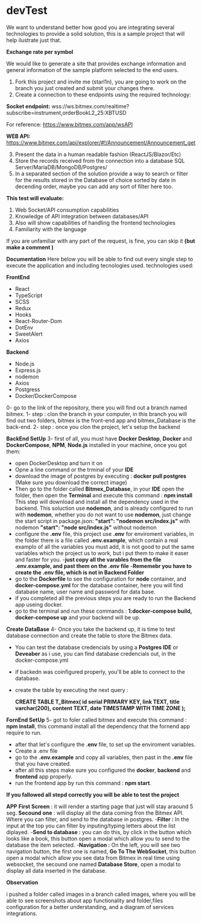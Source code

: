 # devTest
We want to understand better how good you are integrating several technologies to provide a solid solution, this is a sample project that will help ilustrate just that.

**Exchange rate per symbol**

We would like to generate a site that provides exchange information and general information of the sample platform selected to the end users.

1. Fork this project and invite me (starl1n), you are going to work on the branch you just created and submit your changes there.
2. Create a connection to these endpoints using the required technology:

**Socket endpoint:** 
wss://ws.bitmex.com/realtime?subscribe=instrument,orderBookL2_25:XBTUSD

For reference: https://www.bitmex.com/app/wsAPI

**WEB API:**
https://www.bitmex.com/api/explorer/#!/Announcement/Announcement_get

3. Present the data in a human readable fashion (ReactJS/Blazor/Etc)
4. Store the records received from the connection into a database SQL Server/MariaDB/MongoDB/Postgres/
5. In a separated section of the solution provide a way to search or filter for the results stored in the Database of choice sorted by date in decending order, maybe you can add any sort of filter here too.


**This test will evaluate:**
1. Web Socket/API consumption capabilities
2. Knowledge of API integration between databases/API
3. Also will show capabilities of handling the frontend technologies
4. Familiarity with the language


If you are unfamiliar with any part of the request, is fine, you can skip it **(but make a comment )**











**Documentation**
Here below you will be able to find out every single step to execute the application and including tecnologies used.
technologies used:


**FrontEnd**
- React
- TypeScript
- SCSS
- Redux
- Hooks
- React-Router-Dom
- DotEnv
- SweetAlert
- Axios

**Backend**
- Node.js
- Express.js
- nodemon
- Axios
- Postgress
- Docker/DockerCompose

0- go to the link of the repository, there you will find out a branch named bitmex.
1- step : clon the branch in your computer, in this branch you will find out two folders, bitmex is the front-end app and bitmex_Database is the back-end.
2- step : once you clon the project, let's setup the backend

**BackEnd SetUp**
3- first of all, you must have **Docker Desktop**, **Docker** and **DockerCompose**, **NPM**, **Node.js** installed in your machine,  once you got them:
  - open DockerDesktop and turn it on
  - Opne a line command or the trminal of your **IDE** 
  - download the image of postgres by executing : **docker pull postgres** (Make sure you download the correct image)
  - Then go to the folder called **Bitmex_Database**, in your **IDE** open the folder, then open the **Terminal** and execute this command : **npm install**
      This step will download and install all the dependency used in the backend.
      This soluction use **nodemon**, and is already configured to run with **nodemon**, whether you do not want to use **nodemon**, just change the start script in package.json:
      **"start": "nodemon src/index.js"**  with nodemon
      **"start": "node src/index.js"**   without nodemon
  - configure the **.env** file, this project use **.env** for enviroment variables, in the folder there is a file called **.env.example**, which contain a real examplo
    of all the variables you must add, it is not good to put the same variables which the project us to work, but i put them to make it easer and faster for you.
  -**just copy all the varables from the file .env.example, and past them on the .env file**
  -**Rememebr you have to create the .env file, which is not in Backend Folder**
  - go to the **Dockerfile** to see the configuration for **node** container, and **docker-compose.yml** for the database container, here you will find database name, user name and            password for data base.
  - if you completed all the previous steps you are ready to run the Backend app useing docker.
  - go to the terminal and run these commands : **1:docker-compose build, docker-compose up** and your backend will be up.

**Create DataBase**
4- Once you take the backend up, it is time to test database connection and create the table to store the Bitmex data.
  - You can test the database credencials by using a **Postgres IDE** or **Deveaber** as i use, you can find database credencials out, in the docker-compose.yml
  - if backedn was coinfigured properly, you'll be able to connect to the database.
  - create the table by executing the next query :
    
    **CREATE TABLE T_Bitmex(
      	id serial PRIMARY KEY,
      	link TEXT,
      	title varchar(200),
      	content TEXT,
      	date TIMESTAMP WITH TIME ZONE
    );**


**FornEnd SetUp**
5- got to foler called bitmex and execute this command : **npm install**, this command install all the dependency that the fornend app require to run.
  - after that let's configure the **.env** file, to set up the enviroment variables.
  - Create a .env file 
  - go to the **.env.example** and copy all variables, then past in the **.env** file that you have created.
  - after all this steps make sure you configured the **docker**, **backend** and **frontend** app properly.
  - run the frontend app by run this command : **npm start**.

**If you fallowed all stepd correctly you will be able to test the project**




**APP**
**First Screen** : it will render a starting page that just will stay araound 5 seg.
**Secound one** : will display all the data coming fron the Bitmex API.
  Where you can filter, and send to the database in postgres.
  -**Filter :** In the input at the top you can filter by inputing/typing letters about the list diplayed.
  -**Send to database :** you can do this, by click in the button which looks like a book, this button open a modal which allow you to send to the database the item selected.
  -**Navigation :** On the left, you will see two navigation button, the first one is named, **Go To The WebSocket**, this button open a modal
  which allow you see data from Bitmex in real time using websocket, the secound one named **Database Store**, open a modal to display all data inserted in the database.





**Observation**

i pushed a folder called images in a branch called images, where you will be able to see screenshots about app
functionality and folder,files configuration for a better understanding, and a diagram of services integrations.
    
